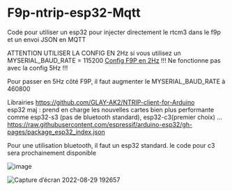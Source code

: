 # F9p-ntrip-esp32-Mqtt

Code pour utiliser un esp32 pour injecter directement le rtcm3 dans le f9p et un envoi JSON en MQTT

ATTENTION UTILISER LA CONFIG EN 2Hz si vous utilisez un MYSERIAL_BAUD_RATE = 115200 [Config F9P en 2Hz](https://github.com/jancelin/rover-gnss/blob/master/conf_GNSS/F9P/F9P_HPG1-32_Rover_2hz_NMEA_gga_gsa_rmc.txt)
!!! Ne fonctionne pas avec la config 5Hz !!! 

Pour passer en 5Hz côté F9P, il faut augmenter le MYSERIAL_BAUD_RATE à 460800

Librairies
https://github.com/GLAY-AK2/NTRIP-client-for-Arduino  
esp32 maj : prend en charge les nouvelles cartes bien plus performante comme esp32-s3 (pas de bluetooth standard), esp32-c3(premier choix) ...  
https://raw.githubusercontent.com/espressif/arduino-esp32/gh-pages/package_esp32_index.json  

Pour une utilisation bluetooth, il faut un esp32 standard. le code pour c3 sera prochainement disponible

![image](https://github.com/user-attachments/assets/eceb0724-3493-4ac6-a98e-df5c3475c9f9)

![Capture d’écran 2022-08-29 192657](https://user-images.githubusercontent.com/32975584/187261824-5b02ef2c-bc4a-482e-aa8f-ffc1788b9145.png)

